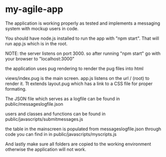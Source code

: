 # my-agile-app 
The application is working properly as tested and implements a messaging system with mockup users in code.

You should have node.js installed to run the app with "npm start". That will run app.js which is in the root.

NOTE: the server listens on port 3000. so after running "npm start" go with your browser to "localhost:3000"

the application uses pug rendering to render the pug files into html

views/index.pug  is the main screen. app.js listens on the url / (root) to render it. Tt extends layout.pug which has a link to a CSS file for proper formating.

The JSON file  which serves as a logfile can be found in public/messageslogfile.json

users and classes and functions can be found in public/javascripts/submitmessages.js

the table in the mainscreen is populated from messageslogfile.json through code you can find in in public/javascripts/myscripts.js

And lastly make sure all folders are copied to the working environment otherwise the application will not work.
